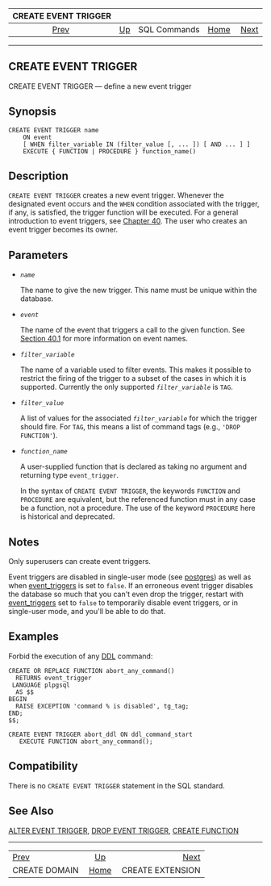<!--?xml version="1.0" encoding="UTF-8" standalone="no"?-->

|              CREATE EVENT TRIGGER              |                                        |              |                                                       |                                                      |
| :--------------------------------------------: | :------------------------------------- | :----------: | ----------------------------------------------------: | ---------------------------------------------------: |
| [Prev](sql-createdomain.html "CREATE DOMAIN")  | [Up](sql-commands.html "SQL Commands") | SQL Commands | [Home](index.html "PostgreSQL 17devel Documentation") |  [Next](sql-createextension.html "CREATE EXTENSION") |

***

[]()

## CREATE EVENT TRIGGER

CREATE EVENT TRIGGER — define a new event trigger

## Synopsis

    CREATE EVENT TRIGGER name
        ON event
        [ WHEN filter_variable IN (filter_value [, ... ]) [ AND ... ] ]
        EXECUTE { FUNCTION | PROCEDURE } function_name()

## Description

`CREATE EVENT TRIGGER` creates a new event trigger. Whenever the designated event occurs and the `WHEN` condition associated with the trigger, if any, is satisfied, the trigger function will be executed. For a general introduction to event triggers, see [Chapter 40](event-triggers.html "Chapter 40. Event Triggers"). The user who creates an event trigger becomes its owner.

## Parameters

*   *`name`*

    The name to give the new trigger. This name must be unique within the database.

*   *`event`*

    The name of the event that triggers a call to the given function. See [Section 40.1](event-trigger-definition.html "40.1. Overview of Event Trigger Behavior") for more information on event names.

*   *`filter_variable`*

    The name of a variable used to filter events. This makes it possible to restrict the firing of the trigger to a subset of the cases in which it is supported. Currently the only supported *`filter_variable`* is `TAG`.

*   *`filter_value`*

    A list of values for the associated *`filter_variable`* for which the trigger should fire. For `TAG`, this means a list of command tags (e.g., `'DROP FUNCTION'`).

*   *`function_name`*

    A user-supplied function that is declared as taking no argument and returning type `event_trigger`.

    In the syntax of `CREATE EVENT TRIGGER`, the keywords `FUNCTION` and `PROCEDURE` are equivalent, but the referenced function must in any case be a function, not a procedure. The use of the keyword `PROCEDURE` here is historical and deprecated.

## Notes

Only superusers can create event triggers.

Event triggers are disabled in single-user mode (see [postgres](app-postgres.html "postgres")) as well as when [event\_triggers](runtime-config-client.html#GUC-EVENT-TRIGGERS) is set to `false`. If an erroneous event trigger disables the database so much that you can't even drop the trigger, restart with [event\_triggers](runtime-config-client.html#GUC-EVENT-TRIGGERS) set to `false` to temporarily disable event triggers, or in single-user mode, and you'll be able to do that.

## Examples

Forbid the execution of any [DDL](ddl.html "Chapter 5. Data Definition") command:

    CREATE OR REPLACE FUNCTION abort_any_command()
      RETURNS event_trigger
     LANGUAGE plpgsql
      AS $$
    BEGIN
      RAISE EXCEPTION 'command % is disabled', tg_tag;
    END;
    $$;

    CREATE EVENT TRIGGER abort_ddl ON ddl_command_start
       EXECUTE FUNCTION abort_any_command();

## Compatibility

There is no `CREATE EVENT TRIGGER` statement in the SQL standard.

## See Also

[ALTER EVENT TRIGGER](sql-altereventtrigger.html "ALTER EVENT TRIGGER"), [DROP EVENT TRIGGER](sql-dropeventtrigger.html "DROP EVENT TRIGGER"), [CREATE FUNCTION](sql-createfunction.html "CREATE FUNCTION")

***

|                                                |                                                       |                                                      |
| :--------------------------------------------- | :---------------------------------------------------: | ---------------------------------------------------: |
| [Prev](sql-createdomain.html "CREATE DOMAIN")  |         [Up](sql-commands.html "SQL Commands")        |  [Next](sql-createextension.html "CREATE EXTENSION") |
| CREATE DOMAIN                                  | [Home](index.html "PostgreSQL 17devel Documentation") |                                     CREATE EXTENSION |
